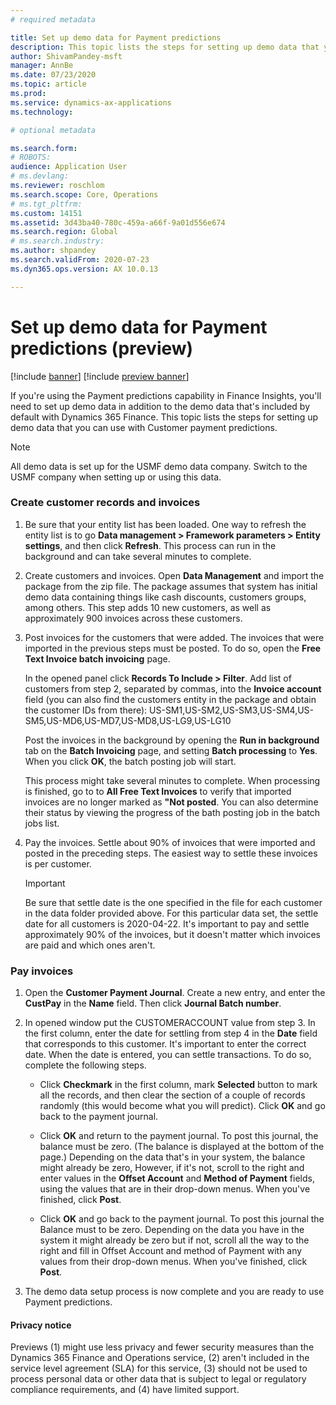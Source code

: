 ```yaml
---
# required metadata

title: Set up demo data for Payment predictions 
description: This topic lists the steps for setting up demo data that you can use with Customer payment predictions.  
author: ShivamPandey-msft
manager: AnnBe
ms.date: 07/23/2020
ms.topic: article
ms.prod: 
ms.service: dynamics-ax-applications
ms.technology: 

# optional metadata

ms.search.form: 
# ROBOTS: 
audience: Application User
# ms.devlang: 
ms.reviewer: roschlom
ms.search.scope: Core, Operations
# ms.tgt_pltfrm: 
ms.custom: 14151
ms.assetid: 3d43ba40-780c-459a-a66f-9a01d556e674
ms.search.region: Global
# ms.search.industry: 
ms.author: shpandey
ms.search.validFrom: 2020-07-23
ms.dyn365.ops.version: AX 10.0.13

---
```

# Set up demo data for Payment predictions (preview)

[!include [banner](../includes/banner.md)]
[!include [preview banner](../includes/preview-banner.md)]

If you're using the Payment predictions capability in Finance Insights, you'll need to set up demo data in addition to the demo data that's included by default with Dynamics 365 Finance. This topic lists the steps for setting up demo data that you can use with Customer payment predictions.  

> [!Note]
> All demo data is set up for the USMF demo data company. Switch to the USMF company when setting up or using this data. 

### Create customer records and invoices

1. Be sure that your entity list has been loaded. One way to refresh the entity list is to go **Data management > Framework parameters > Entity settings**, and then click **Refresh**. This process can run in the background and can take several minutes to complete. 

2. Create customers and invoices. Open **Data Management** and import the package from the zip file. The package assumes that system has initial demo data containing things like cash discounts, customers groups, among others. This step adds 10 new customers, as well as approximately 900 invoices across these customers. 

3. Post invoices for the customers that were added. The invoices that were imported in the previous steps must be posted. To do so, open the **Free Text Invoice batch invoicing** page.

   In the opened panel click **Records To Include > Filter**. Add list of customers from step 2, separated by commas, into the **Invoice account** field (you can also find the customers entity in the package and obtain the customer IDs from there):
   US-SM1,US-SM2,US-SM3,US-SM4,US-SM5,US-MD6,US-MD7,US-MD8,US-LG9,US-LG10

   Post the invoices in the background by opening the **Run in background** tab on the **Batch Invoicing** page, and setting **Batch processing** to **Yes**. When you click **OK**, the batch posting job will start.

   This process might take several minutes to complete. When processing is finished, go to to **All Free Text Invoices** to verify that imported invoices are no longer marked as **"Not posted**.  You can also determine their status by viewing the progress of the bath posting job in the batch jobs list. 

5. Pay the invoices. Settle about 90% of invoices that were imported and posted in the preceding steps. The easiest way to settle these invoices is per customer.

   > [!IMPORTANT]
   > Be sure that settle date is the one specified in the file for each customer in the data folder provided above. For this particular data set, the settle date for all customers is 2020-04-22. It's important to pay and settle approximately 90% of the invoices, but it doesn't matter which invoices are paid and which ones aren't.

### Pay invoices
1. Open the **Customer Payment Journal**. Create a new entry, and enter the **CustPay** in the **Name** field. Then click **Journal Batch number**.

2. In opened window put the CUSTOMERACCOUNT value from step 3. In the first column, enter the date for settling from step 4 in the **Date** field that corresponds to this customer. It's important to enter the correct date. When the date is entered, you can settle transactions. To do so, complete the following steps. 

   - Click **Checkmark** in the first column, mark **Selected** button to mark all the records, and then clear the section of a couple of records randomly (this would become what you will predict). Click **OK** and go back to the payment journal.

   - Click **OK** and return to the payment journal. To post this journal, the balance must be zero. (The balance is displayed at the bottom of the page.) Depending on the data that's in your system, the balance might already be zero, However, if it's not, scroll to the right and enter values in the **Offset Account** and **Method of Payment** fields, using the values that are in their drop-down menus. When you've finished, click **Post**.
 
   - Click **OK** and go back to the payment journal. To post this journal the Balance must to be zero. Depending on the data you have in the system it might already be zero but if not, scroll all the way to the right and fill in Offset Account and method of Payment with any values from their drop-down menus. When you've finished, click **Post**.
 
3. The demo data setup process is now complete and you are ready to use Payment predictions.

#### Privacy notice
Previews (1) might use less privacy and fewer security measures than the Dynamics 365 Finance and Operations service, (2) aren't included in the service level agreement (SLA) for this service, (3) should not be used to process personal data or other data that is subject to legal or regulatory compliance requirements, and (4) have limited support.
